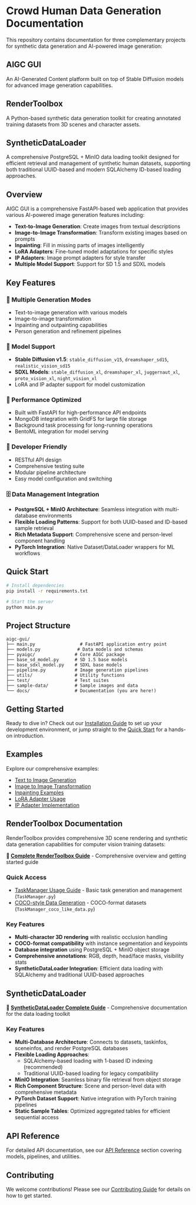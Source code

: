 # Crowd Human Data Generation Documentation

This repository contains documentation for three complementary projects for synthetic data generation and AI-powered image generation:

## AIGC GUI
An AI-Generated Content platform built on top of Stable Diffusion models for advanced image generation capabilities.

## RenderToolbox
A Python-based synthetic data generation toolkit for creating annotated training datasets from 3D scenes and character assets.

## SyntheticDataLoader
A comprehensive PostgreSQL + MinIO data loading toolkit designed for efficient retrieval and management of synthetic human datasets, supporting both traditional UUID-based and modern SQLAlchemy ID-based loading approaches.

## Overview

AIGC GUI is a comprehensive FastAPI-based web application that provides various AI-powered image generation features including:

- **Text-to-Image Generation**: Create images from textual descriptions
- **Image-to-Image Transformation**: Transform existing images based on prompts
- **Inpainting**: Fill in missing parts of images intelligently
- **LoRA Adapters**: Fine-tuned model adaptations for specific styles
- **IP Adapters**: Image prompt adapters for style transfer
- **Multiple Model Support**: Support for SD 1.5 and SDXL models

## Key Features

### 🎨 Multiple Generation Modes
- Text-to-image generation with various models
- Image-to-image transformation
- Inpainting and outpainting capabilities
- Person generation and refinement pipelines

### 🔧 Model Support
- **Stable Diffusion v1.5**: `stable_diffusion_v15`, `dreamshaper_sd15`, `realistic_vision_sd15`
- **SDXL Models**: `stable_diffusion_xl`, `dreamshaper_xl`, `juggernaut_xl`, `proto_vision_xl`, `night_vision_xl`
- LoRA and IP adapter support for model customization

### 🚀 Performance Optimized
- Built with FastAPI for high-performance API endpoints
- MongoDB integration with GridFS for large file storage
- Background task processing for long-running operations
- BentoML integration for model serving

### 🔌 Developer Friendly
- RESTful API design
- Comprehensive testing suite
- Modular pipeline architecture
- Easy model configuration and switching

### 🗄️ Data Management Integration
- **PostgreSQL + MinIO Architecture**: Seamless integration with multi-database environments
- **Flexible Loading Patterns**: Support for both UUID-based and ID-based sample retrieval
- **Rich Metadata Support**: Comprehensive scene and person-level component handling
- **PyTorch Integration**: Native Dataset/DataLoader wrappers for ML workflows

## Quick Start

```bash
# Install dependencies
pip install -r requirements.txt

# Start the server
python main.py
```

## Project Structure

```
aigc-gui/
├── main.py                 # FastAPI application entry point
├── models.py              # Data models and schemas
├── pyaigc/               # Core AIGC package
├── base_sd_model.py      # SD 1.5 base models
├── base_sdxl_model.py    # SDXL base models
├── pipeline.py           # Image generation pipelines
├── utils/                # Utility functions
├── test/                 # Test suites
├── sample-data/          # Sample images and data
└── docs/                 # Documentation (you are here!)
```

## Getting Started

Ready to dive in? Check out our [Installation Guide](getting-started/installation.md) to set up your development environment, or jump straight to the [Quick Start](getting-started/quick-start.md) for a hands-on introduction.

## Examples

Explore our comprehensive examples:

- [Text to Image Generation](examples/text-to-image.md)
- [Image to Image Transformation](examples/image-to-image.md) 
- [Inpainting Examples](examples/inpainting.md)
- [LoRA Adapter Usage](examples/lora.md)
- [IP Adapter Implementation](examples/ip-adapter.md)

## RenderToolbox Documentation

RenderToolbox provides comprehensive 3D scene rendering and synthetic data generation capabilities for computer vision training datasets:

**📖 [Complete RenderToolbox Guide](rendertoolbox/README.md)** - Comprehensive overview and getting started guide

### Quick Access
- [TaskManager Usage Guide](rendertoolbox/TaskManager_Usage.md) - Basic task generation and management (`TaskManager.py`)
- [COCO-style Data Generation](rendertoolbox/TaskManager_coco_like_data_Usage.md) - COCO-format datasets (`TaskManager_coco_like_data.py`)

### Key Features
- **Multi-character 3D rendering** with realistic occlusion handling
- **COCO-format compatibility** with instance segmentation and keypoints  
- **Database integration** using PostgreSQL + MinIO object storage
- **Comprehensive annotations**: RGB, depth, head/face masks, visibility stats
- **SyntheticDataLoader Integration**: Efficient data loading with SQLAlchemy and traditional UUID-based approaches

## SyntheticDataLoader

**📖 [SyntheticDataLoader Complete Guide](SyntheticDataLoaderSQLAlchemy.md)** - Comprehensive documentation for the data loading toolkit

### Key Features
- **Multi-Database Architecture**: Connects to datasets, taskinfos, sceneinfos, and render PostgreSQL databases
- **Flexible Loading Approaches**: 
  - SQLAlchemy-based loading with 1-based ID indexing (recommended)
  - Traditional UUID-based loading for legacy compatibility
- **MinIO Integration**: Seamless binary file retrieval from object storage
- **Rich Component Structure**: Scene and person-level data with comprehensive metadata
- **PyTorch Dataset Support**: Native integration with PyTorch training pipelines
- **Static Sample Tables**: Optimized aggregated tables for efficient sequential access

## API Reference

For detailed API documentation, see our [API Reference](api/models.md) section covering models, pipelines, and utilities.

## Contributing

We welcome contributions! Please see our [Contributing Guide](development/contributing.md) for details on how to get started.